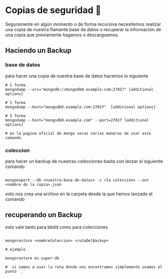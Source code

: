 # Copias de seguridad 🤔

Seguramente en algún momento o de forma recursiva necesitemos realizar una copia de nuestra flamante base de datos o recuperar la información de una copia que previamente hagamos o descarguemos.

## Haciendo un Backup

### base de datos

para hacer una copia de nuestra base de datos hacemos lo siguiente

```Shell
# 1 forma
mongodump --uri="mongodb://mongodb0.example.com:27017" [additional options]

# 2 forma
mongodump --host="mongodb0.example.com:27017"  [additional options]

# 3 forma
mongodump --host="mongodb0.example.com" --port=27017 [additional options]

# en la pagina oficial de mongo veras varias maneras de usar este comando
```

### coleccion
para hacer un backup de nuestras colecciones basta con lanzar el siguiente comando

```Shell

mongoexport --db <nuestra-base-de-datos> -c <la colección> --out <nombre de la copia>.json

```
esto nos crea una archivo en la carpeta desde la que hemos lanzado el comando

## recuperando un Backup

esto vale tanto para bbdd como para colecciones

```Shell

mongorestore <nombreColeccion> <rutaDelBackup>

# ejemplo 

mongorestore mi-super-db .

#  si vamos a usar la ruta donde nos encontramos simplemente usamos el punto `.`


```



